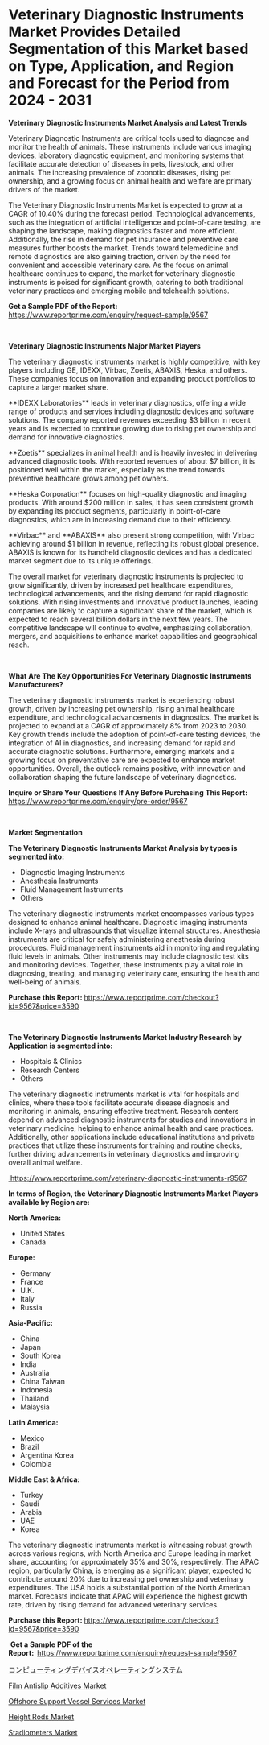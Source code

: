 <p><h1>Veterinary Diagnostic Instruments Market Provides Detailed Segmentation of this Market based on Type, Application, and Region and Forecast for the Period from 2024 - 2031</h1></p><p><strong>Veterinary Diagnostic Instruments Market Analysis and Latest Trends</strong></p>
<p><p>Veterinary Diagnostic Instruments are critical tools used to diagnose and monitor the health of animals. These instruments include various imaging devices, laboratory diagnostic equipment, and monitoring systems that facilitate accurate detection of diseases in pets, livestock, and other animals. The increasing prevalence of zoonotic diseases, rising pet ownership, and a growing focus on animal health and welfare are primary drivers of the market.</p><p>The Veterinary Diagnostic Instruments Market is expected to grow at a CAGR of 10.40% during the forecast period. Technological advancements, such as the integration of artificial intelligence and point-of-care testing, are shaping the landscape, making diagnostics faster and more efficient. Additionally, the rise in demand for pet insurance and preventive care measures further boosts the market. Trends toward telemedicine and remote diagnostics are also gaining traction, driven by the need for convenient and accessible veterinary care. As the focus on animal healthcare continues to expand, the market for veterinary diagnostic instruments is poised for significant growth, catering to both traditional veterinary practices and emerging mobile and telehealth solutions.</p></p>
<p><strong>Get a Sample PDF of the Report:&nbsp;</strong> <a href="https://www.reportprime.com/enquiry/request-sample/9567">https://www.reportprime.com/enquiry/request-sample/9567</a></p>
<p>&nbsp;</p>
<p><strong>Veterinary Diagnostic Instruments Major Market Players</strong></p>
<p><p>The veterinary diagnostic instruments market is highly competitive, with key players including GE, IDEXX, Virbac, Zoetis, ABAXIS, Heska, and others. These companies focus on innovation and expanding product portfolios to capture a larger market share.</p><p>**IDEXX Laboratories** leads in veterinary diagnostics, offering a wide range of products and services including diagnostic devices and software solutions. The company reported revenues exceeding $3 billion in recent years and is expected to continue growing due to rising pet ownership and demand for innovative diagnostics.</p><p>**Zoetis** specializes in animal health and is heavily invested in delivering advanced diagnostic tools. With reported revenues of about $7 billion, it is positioned well within the market, especially as the trend towards preventive healthcare grows among pet owners.</p><p>**Heska Corporation** focuses on high-quality diagnostic and imaging products. With around $200 million in sales, it has seen consistent growth by expanding its product segments, particularly in point-of-care diagnostics, which are in increasing demand due to their efficiency.</p><p>**Virbac** and **ABAXIS** also present strong competition, with Virbac achieving around $1 billion in revenue, reflecting its robust global presence. ABAXIS is known for its handheld diagnostic devices and has a dedicated market segment due to its unique offerings.</p><p>The overall market for veterinary diagnostic instruments is projected to grow significantly, driven by increased pet healthcare expenditures, technological advancements, and the rising demand for rapid diagnostic solutions. With rising investments and innovative product launches, leading companies are likely to capture a significant share of the market, which is expected to reach several billion dollars in the next few years. The competitive landscape will continue to evolve, emphasizing collaboration, mergers, and acquisitions to enhance market capabilities and geographical reach.</p></p>
<p>&nbsp;</p>
<p><strong>What Are The Key Opportunities For Veterinary Diagnostic Instruments Manufacturers?</strong></p>
<p><p>The veterinary diagnostic instruments market is experiencing robust growth, driven by increasing pet ownership, rising animal healthcare expenditure, and technological advancements in diagnostics. The market is projected to expand at a CAGR of approximately 8% from 2023 to 2030. Key growth trends include the adoption of point-of-care testing devices, the integration of AI in diagnostics, and increasing demand for rapid and accurate diagnostic solutions. Furthermore, emerging markets and a growing focus on preventative care are expected to enhance market opportunities. Overall, the outlook remains positive, with innovation and collaboration shaping the future landscape of veterinary diagnostics.</p></p>
<p><strong>Inquire or Share Your Questions If Any Before Purchasing This Report:</strong> <a href="https://www.reportprime.com/enquiry/pre-order/9567">https://www.reportprime.com/enquiry/pre-order/9567</a></p>
<p>&nbsp;</p>
<p><strong>Market Segmentation</strong></p>
<p><strong>The Veterinary Diagnostic Instruments Market Analysis by types is segmented into:</strong></p>
<p><ul><li>Diagnostic Imaging Instruments</li><li>Anesthesia Instruments</li><li>Fluid Management Instruments</li><li>Others</li></ul></p>
<p><p>The veterinary diagnostic instruments market encompasses various types designed to enhance animal healthcare. Diagnostic imaging instruments include X-rays and ultrasounds that visualize internal structures. Anesthesia instruments are critical for safely administering anesthesia during procedures. Fluid management instruments aid in monitoring and regulating fluid levels in animals. Other instruments may include diagnostic test kits and monitoring devices. Together, these instruments play a vital role in diagnosing, treating, and managing veterinary care, ensuring the health and well-being of animals.</p></p>
<p><strong>Purchase this Report:&nbsp;</strong><a href="https://www.reportprime.com/checkout?id=9567&price=3590">https://www.reportprime.com/checkout?id=9567&price=3590</a></p>
<p>&nbsp;</p>
<p><strong>The Veterinary Diagnostic Instruments Market Industry Research by Application is segmented into:</strong></p>
<p><ul><li>Hospitals & Clinics</li><li>Research Centers</li><li>Others</li></ul></p>
<p><p>The veterinary diagnostic instruments market is vital for hospitals and clinics, where these tools facilitate accurate disease diagnosis and monitoring in animals, ensuring effective treatment. Research centers depend on advanced diagnostic instruments for studies and innovations in veterinary medicine, helping to enhance animal health and care practices. Additionally, other applications include educational institutions and private practices that utilize these instruments for training and routine checks, further driving advancements in veterinary diagnostics and improving overall animal welfare.</p></p>
<p><a href="https://www.reportprime.com/veterinary-diagnostic-instruments-r9567">&nbsp;https://www.reportprime.com/veterinary-diagnostic-instruments-r9567</a></p>
<p><strong>In terms of Region, the Veterinary Diagnostic Instruments Market Players available by Region are:</strong></p>
<p>
    <p> <strong> North America: </strong>
        <ul>
            <li>United States</li>
            <li>Canada</li>
        </ul>
        </p> 
    <p> <strong> Europe: </strong>
        <ul>
            <li>Germany</li>
            <li>France</li>
            <li>U.K.</li>
            <li>Italy</li>
            <li>Russia</li>
        </ul>
        </p> 
    <p> <strong> Asia-Pacific: </strong>
        <ul>
            <li>China</li>
            <li>Japan</li>
            <li>South Korea</li>
            <li>India</li>
            <li>Australia</li>
            <li>China Taiwan</li>
            <li>Indonesia</li>
            <li>Thailand</li>
            <li>Malaysia</li>
        </ul>
        </p> 
    <p> <strong> Latin America: </strong>
        <ul>
            <li>Mexico</li>
            <li>Brazil</li>
            <li>Argentina Korea</li>
            <li>Colombia</li>
        </ul>
        </p> 
    <p> <strong> Middle East & Africa: </strong>
        <ul>
            <li>Turkey</li>
            <li>Saudi</li>
            <li>Arabia</li>
            <li>UAE</li>
            <li>Korea</li>
        </ul>
    </p>
    </p>
<p><p>The veterinary diagnostic instruments market is witnessing robust growth across various regions, with North America and Europe leading in market share, accounting for approximately 35% and 30%, respectively. The APAC region, particularly China, is emerging as a significant player, expected to contribute around 20% due to increasing pet ownership and veterinary expenditures. The USA holds a substantial portion of the North American market. Forecasts indicate that APAC will experience the highest growth rate, driven by rising demand for advanced veterinary services.</p></p>
<p><strong>Purchase this Report: </strong><a href="https://www.reportprime.com/checkout?id=9567&price=3590">https://www.reportprime.com/checkout?id=9567&price=3590</a></p>
<p>&nbsp;<strong>Get a Sample PDF of the Report:&nbsp;&nbsp;</strong><a href="https://www.reportprime.com/enquiry/request-sample/9567">https://www.reportprime.com/enquiry/request-sample/9567</a></p>
<p><strong></strong></p>
<p><p><a href="https://medium.com/@olyy49keyt/computing-device-operating-system-c3ede3f91856">コンピューティングデバイスオペレーティングシステム</a></p><p><a href="https://issuu.com/reportprime-2/docs/film-antislip-additives-market-size_36c82e139f6503">Film Antislip Additives Market</a></p><p><a href="https://medium.com/@dan.murray5879/the-global-offshore-support-vessel-services-market-is-a-dynamic-and-growing-industry-66a6a76dd30e">Offshore Support Vessel Services Market</a></p><p><a href="https://www.linkedin.com/pulse/what-current-future-prospects-height-rods-market-analysis-directions-aszdc?trackingId=TPLp7LmZTT6JtRy4y5v18g%3D%3D">Height Rods Market</a></p><p><a href="https://www.linkedin.com/pulse/comprehensive-look-product-type-digital-stadiometersmechanical-tscfc?trackingId=ZTWZTRwUQh%2BEt4h0Dw%2Bwnw%3D%3D">Stadiometers Market</a></p></p>
